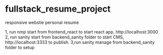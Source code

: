 # fullstack_resume_project
responsive webstie personal resume


1, run nmp start from frontend_react to start react app,      http://localhost:3000
2, run sanity start from backend_sanity folder to start CMS,   http://localhost:3333 to publish.
3,run sanity manage from backend_sanity folder to setup 



